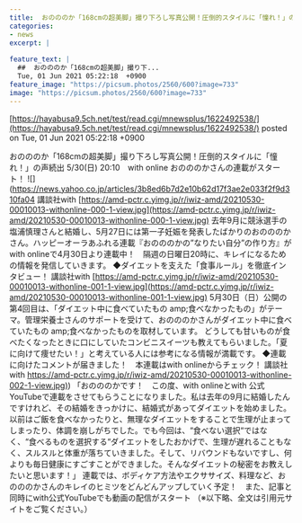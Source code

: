 ```yaml
---
title:  おのののか「168cmの超美脚」撮り下ろし写真公開！圧倒的スタイルに「憧れ！」の声続出  
categories:
- news
excerpt: |
  
feature_text: |
  ##  おのののか「168cmの超美脚」撮り下...
  Tue, 01 Jun 2021 05:22:18  +0900
feature_image: "https://picsum.photos/2560/600?image=733"
image: "https://picsum.photos/2560/600?image=733"
---
```


[https://hayabusa9.5ch.net/test/read.cgi/mnewsplus/1622492538/](https://hayabusa9.5ch.net/test/read.cgi/mnewsplus/1622492538/)
posted on Tue, 01 Jun 2021 05:22:18  +0900

<!--more-->

おのののか「168cmの超美脚」撮り下ろし写真公開！圧倒的スタイルに「憧れ！」の声続出 5/30(日) 20:10　with online おのののかさんの連載がスタート！ ![](https://news.yahoo.co.jp/articles/3b8ed6b7d2e10b62d17f3ae2e033f2f9d310fa04 講談社with [https://amd-pctr.c.yimg.jp/r/iwiz-amd/20210530-00010013-withonline-000-1-view.jpg](https://amd-pctr.c.yimg.jp/r/iwiz-amd/20210530-00010013-withonline-000-1-view.jpg) 去年9月に競泳選手の塩浦慎理さんと結婚し、5月27日には第一子妊娠を発表したばかりのおのののかさん。ハッピーオーラあふれる連載『おのののかの”なりたい自分”の作り方』がwith onlineで4月30日より連載中！　隔週の日曜日20時に、キレイになるための情報を発信していきます。 ◆ダイエットを支えた「食事ルール」を徹底インタビュー！ 講談社with [https://amd-pctr.c.yimg.jp/r/iwiz-amd/20210530-00010013-withonline-001-1-view.jpg](https://amd-pctr.c.yimg.jp/r/iwiz-amd/20210530-00010013-withonline-001-1-view.jpg) 5月30日（日）公開の第4回目は、「ダイエット中に食べていたもの amp;食べなかったもの」がテーマ。管理栄養士さんのサポートを受けて、おのののかさんがダイエット中に食べていたもの amp;食べなかったものを取材しています。 どうしても甘いものが食べたくなったときに口にしていたコンビニスイーツも教えてもらいました。「夏に向けて痩せたい！」と考えている人には参考になる情報が満載です。 ◆連載に向けたコメントが届きました！　本連載はwith onlineからチェック！ 講談社with [https://amd-pctr.c.yimg.jp/r/iwiz-amd/20210530-00010013-withonline-002-1-view.jpg)](https://amd-pctr.c.yimg.jp/r/iwiz-amd/20210530-00010013-withonline-002-1-view.jpg)) 「おのののかです！　この度、with onlineとwith 公式YouTubeで連載をさせてもらうことになりました。私は去年の9月に結婚したんですけれど、その結婚をきっかけに、結婚式があってダイエットを始めました。以前はご飯を食べなかったりと、無理なダイエットをすることで生理が止まってしまったり、体調を崩しがちでした。でも今回は、“食べない選択“ではなく、“食べるものを選択する“ダイエットをしたおかげで、生理が遅れることもなく、スルスルと体重が落ちていきました。そして、リバウンドもないですし、何よりも毎日健康にすごすことができました。そんなダイエットの秘密をお教えしたいと思います！」 連載では、ボディケア方法やエクササイズ、料理など、おのののかさんのキレイのヒミツをどんどんアップしていく予定！　また、記事と同時にwith公式YouTubeでも動画の配信がスタート （※以下略、全文は引用元サイトをご覧ください。）
